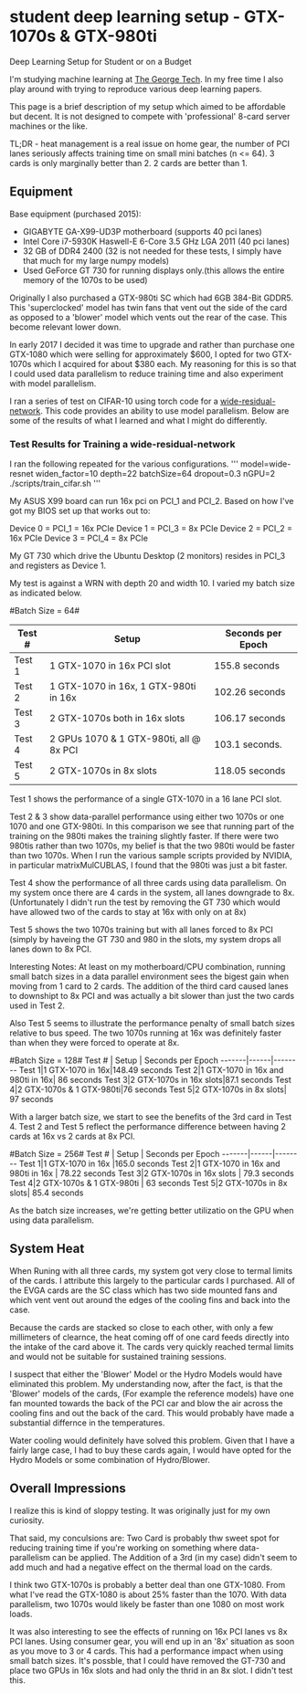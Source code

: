 # student deep learning setup - GTX-1070s & GTX-980ti #
Deep Learning Setup for Student or on a Budget

I'm studying machine learning at [The George Tech](http://www.cc.gatech.edu/). In my free time I also play around with trying to reproduce various deep learning papers.

This page is a brief description of my setup which aimed to be affordable but decent. It is not designed to compete with 'professional' 8-card server machines or the like.

TL;DR - heat management is a real issue on home gear, the number of PCI lanes seriously affects training time on small mini batches (n <= 64). 3 cards is only marginally better than 2. 2 cards are better than 1.

## Equipment ##
Base equipment (purchased 2015):
* GIGABYTE GA-X99-UD3P motherboard (supports 40 pci lanes)
* Intel Core i7-5930K Haswell-E 6-Core 3.5 GHz LGA 2011 (40 pci lanes)
* 32 GB of DDR4 2400 (32 is not needed for these tests, I simply have that much for my large numpy models)
* Used GeForce GT 730 for running displays only.(this allows the entire memory of the 1070s to be used)

Originally I also purchased a GTX-980ti SC which had 6GB 384-Bit GDDR5. This 'superclocked' model has twin fans that vent out the side of the card as opposed to a 'blower' model which vents out the rear of the case. This become relevant lower down.

In early 2017 I decided it was time to upgrade and rather than purchase one GTX-1080 which were selling for approximately $600, I opted for two GTX-1070s which I acquired for about $380 each. My reasoning for this is so that I could used data parallelism to reduce training time and also experiment with model parallelism.

I ran a series of test on CIFAR-10 using torch code for a [wide-residual-network](https://github.com/szagoruyko/wide-residual-networks). This code provides an ability to use model parallelism. Below are some of the results of what I learned and what I might do differently.

### Test Results for Training a wide-residual-network ###

I ran the following repeated for the various configurations.
'''
model=wide-resnet widen_factor=10 depth=22 batchSize=64 dropout=0.3 nGPU=2 ./scripts/train_cifar.sh
'''

My ASUS X99 board can run 16x pci on PCI_1 and PCI_2. Based on how I've got my BIOS set up that works out to:

Device 0 = PCI_1 = 16x PCIe
Device 1 = PCI_3 = 8x PCIe
Device 2 = PCI_2 = 16x PCIe
Device 3 = PCI_4 = 8x PCIe

My GT 730 which drive the Ubuntu Desktop (2 monitors) resides in PCI_3 and registers as Device 1.

My test is against a WRN with depth 20 and width 10. I varied my batch size as indicated below.

#Batch Size = 64#

Test # | Setup | Seconds per Epoch
-------|------|--------
Test 1 |1 GTX-1070 in 16x PCI slot| 155.8 seconds
Test 2 |1 GTX-1070 in 16x, 1 GTX-980ti in 16x| 102.26 seconds
Test 3 |2 GTX-1070s both in 16x slots | 106.17 seconds
Test 4 |2 GPUs 1070 & 1 GTX-980ti, all @ 8x PCI  | 103.1 seconds. 
Test 5 |2 GTX-1070s in 8x slots|118.05 seconds

Test 1 shows the performance of a single GTX-1070 in a 16 lane PCI slot.

Test 2 & 3 show data-parallel performance using either two 1070s or one 1070 and one GTX-980ti. In this comparison we see that running part of the training on the 980ti makes the training slightly faster. If there were two 980tis rather than two 1070s, my belief is that the two 980ti would be faster than two 1070s. When I run the various sample scripts provided by NVIDIA, in particular matrixMulCUBLAS, I found that the 980ti was just a bit faster.

Test 4 show the performance of all three cards using data parallelism. On my system once there are 4 cards in the system, all lanes downgrade to 8x. (Unfortunately I didn't run the test by removing the GT 730 which would have allowed two of the cards to stay at 16x with only on at 8x)

Test 5 shows the two 1070s training but with all lanes forced to 8x PCI (simply by haveing the GT 730 and 980 in the slots, my system drops all lanes down to 8x PCI.

Interesting Notes: At least on my motherboard/CPU combination, running small batch sizes in a data parallel environment sees the bigest gain when moving from 1 card to 2 cards. The addition of the third card caused lanes to downshipt to 8x PCI and was actually a bit slower than just the two cards used in Test 2.

Also Test 5 seems to illustrate the performance penalty of small batch sizes relative to bus speed. The two 1070s running at 16x was definitely faster than when they were forced to operate at 8x.

#Batch Size = 128#
Test # | Setup | Seconds per Epoch
-------|------|--------
Test 1|1 GTX-1070 in 16x|148.49 seconds
Test 2|1 GTX-1070 in 16x and 980ti in 16x| 86 seconds
Test 3|2 GTX-1070s in 16x slots|87.1 seconds
Test 4|2 GTX-1070s & 1 GTX-980ti|76 seconds
Test 5|2 GTX-1070s in 8x slots| 97 seconds

With a larger batch size, we start to see the benefits of the 3rd card in Test 4. Test 2 and Test 5 reflect the performance difference between having 2 cards at 16x vs 2 cards at 8x PCI.

#Batch Size = 256#
Test # | Setup | Seconds per Epoch
-------|------|--------
Test 1|1 GTX-1070 in 16x |165.0 seconds 
Test 2|1 GTX-1070 in 16x and 980ti in 16x | 78.22 seconds 
Test 3|2 GTX-1070s in 16x slots | 79.3 seconds
Test 4|2 GTX-1070s & 1 GTX-980ti | 63 seconds
Test 5|2 GTX-1070s in 8x slots| 85.4 seconds

As the batch size increases, we're getting better utilizatio on the GPU when using data parallelism. 

## System Heat ##
When Runing with all three cards, my system got very close to termal limits of the cards. I attribute this largely to the particular cards I purchased. All of the EVGA cards are the SC class which has two side mounted fans and which vent vent out around the edges of the cooling fins and back into the case. 

Because the cards are stacked so close to each other, with only a few millimeters of clearnce, the heat coming off of one card feeds directly into the intake of the card above it. The cards very quickly reached termal limits and would not be suitable for sustained training sessions.

I suspect that either the 'Blower' Model or the Hydro Models would have eliminated this problem. My understanding now, after the fact, is that the 'Blower' models of the cards, (For example the reference models) have one fan mounted towards the back of the PCI car and blow the air across the cooling fins and out the back of the card. This would probably have made a substantial differnce in the temperatures. 

Water cooling would definitely have solved this problem. Given that I have a fairly large case, I had to buy these cards again, I would have opted for the Hydro Models or some combination of Hydro/Blower.


## Overall Impressions ##
I realize this is kind of sloppy testing. It was originally just for my own curiosity. 

That said, my conculsions are: Two Card is probably thw sweet spot for reducing training time if you're working on something where data-parallelism can be applied. The Addition of a 3rd (in my case) didn't seem to add much and had a negative effect on the thermal load on the cards. 

I think two GTX-1070s is probably a better deal than one GTX-1080. From what I've read the GTX-1080 is about 25% faster than the 1070. With data parallelism, two 1070s would likely be faster than one 1080 on most work loads.

It was also interesting to see the effects of running on 16x PCI lanes vs 8x PCI lanes. Using consumer gear, you will end up in an '8x' situation as soon as you move to 3 or 4 cards. This had a performance impact when using small batch sizes. It's possble, that I could have removed the GT-730 and place two GPUs in 16x slots and had only the thrid in an 8x slot. I didn't test this.
